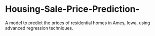 # Housing-Sale-Price-Prediction-
A model to predict the prices of residential homes in Ames, Iowa, using advanced regression techniques.
